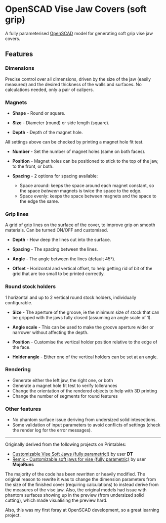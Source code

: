 # OpenSCAD Vise Jaw Covers (soft grip)

A fully parameterised [OpenSCAD](https://openscad.org/) model for generating soft grip vise jaw covers.

## Features

### Dimensions
Precise control over all dimensions, driven by the size of the jaw (easily measured) and the desired thickness of the walls and surfaces. No calculations needed, only a pair of calipers.

### Magnets

- **Shape** - Round or square.

- **Size** - Diameter (round) or side length (square).

- **Depth** - Depth of the magnet hole.

All settings above can be checked by printing a magnet hole fit test.

- **Number** - Set the number of magnet holes (same on both faces).

- **Position** - Magnet holes can be positioned to stick to the top of the jaw, to the front, or both.

- **Spacing** - 2 options for spacing available:
  - Space around: keeps the space around each magnet constant, so the space _between_ magnets is twice the space to the edge.
  - Space evenly: keeps the space between magnets and the space to the edge the same.
  
### Grip lines
A grid of grip lines on the surface of the cover, to improve grip on smooth materials. Can be turned ON/OFF and customised.

- **Depth** - How deep the lines cut into the surface.

- **Spacing** - The spacing between the lines.

- **Angle** - The angle between the lines (default 45°).

- **Offset** - Horizontal and vertical offset, to help getting rid of bit of the grid that are too small to be printed correctly.

### Round stock holders
1 horizontal and up to 2 vertical round stock holders, individually configurable.
 - **Size** - The aperture of the groove, ie the minimum size of stock that can be gripped with the jaws fully closed (assuming an angle scale of 1).

 - **Angle scale** - This can be used to make the groove aperture wider or narrower without affecting the depth.

 - **Position** - Customise the vertical holder position relative to the edge of the face.

 - **Holder angle** - Either one of the vertical holders can be set at an angle.

### Rendering

- Generate either the left jaw, the right one, or both
- Generate a magnet hole fit test to verify tollerances
- Change the orientation of the rendered objects to help with 3D printing
- Change the number of segments for round features

### Other features

- No phantom surface issue deriving from undersized solid intesections.
- Some validation of input parameters to avoid conflicts of settings (check the render log for the error messages).

---

Originally derived from the following projects on Printables:
- [Customizable Vise Soft Jaws (fully parametric!)](https://www.printables.com/model/12846-customizable-vise-soft-jaws-fully-parametric) by user **DT**
- [Remix - Customizable soft jaws for vise (fully parametric)](https://www.printables.com/model/85269-remix-customizable-soft-jaws-for-vise-fully-parame) by user **MojoRuns**

The majority of the code has been rewritten or heavily modified. The original reason to rewrite it was to change the dimension parameters from the size of the finished cover (requiring calculations) to instead derive from the measures of the vise jaw. Also, the original models had issue with phantom surfaces showing up in the preview (from undersized solid cutting), which made visualising the preview hard.

Also, this was my first foray at OpenSCAD development, so a great learning project.
